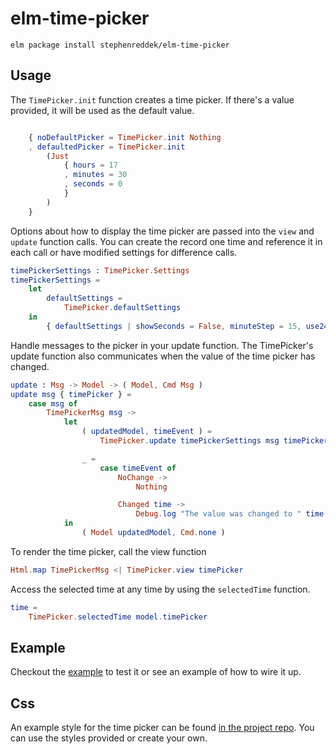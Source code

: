 # elm-time-picker

```shell
elm package install stephenreddek/elm-time-picker
```

## Usage

The `TimePicker.init` function creates a time picker. If there's a value provided, it will be used as the default value.

```elm

    { noDefaultPicker = TimePicker.init Nothing
    , defaultedPicker = TimePicker.init
        (Just
            { hours = 17
            , minutes = 30
            , seconds = 0
            }
        )
    }
```

Options about how to display the time picker are passed into the `view` and `update` function calls. You can create the record one time and reference it in each call or have modified settings for difference calls.

```elm
timePickerSettings : TimePicker.Settings
timePickerSettings =
    let
        defaultSettings =
            TimePicker.defaultSettings
    in
        { defaultSettings | showSeconds = False, minuteStep = 15, use24Hours = True }
```

Handle messages to the picker in your update function. The TimePicker's update function also communicates when the value of the time picker has changed.
```elm
update : Msg -> Model -> ( Model, Cmd Msg )
update msg { timePicker } =
    case msg of
        TimePickerMsg msg ->
            let
                ( updatedModel, timeEvent ) =
                    TimePicker.update timePickerSettings msg timePicker

                _ =
                    case timeEvent of
                        NoChange ->
                            Nothing

                        Changed time ->
                            Debug.log "The value was changed to " time
            in
                ( Model updatedModel, Cmd.none )
```

To render the time picker, call the view function
```elm
Html.map TimePickerMsg <| TimePicker.view timePicker
```

Access the selected time at any time by using the `selectedTime` function.
```elm
time =
    TimePicker.selectedTime model.timePicker
```

## Example

Checkout the [example](https://github.com/stephenreddek/elm-time-picker/tree/master/examples/README "elm-time-picker example") to test it or see an example of how to wire it up.

## Css

An example style for the time picker can be found [in the project repo](https://github.com/stephenreddek/elm-time-picker/tree/master/css "elm-time-picker Github"). You can use the styles provided or create your own.